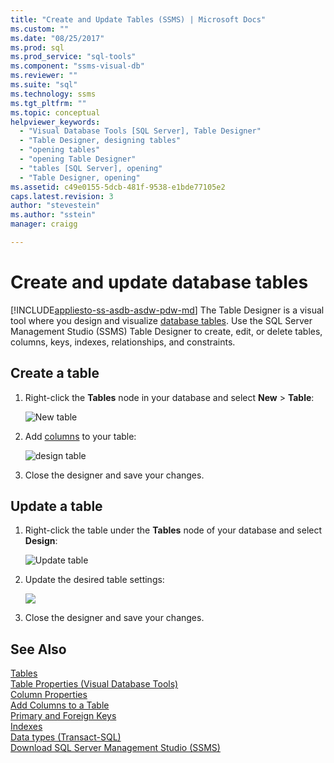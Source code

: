 ```yaml
---
title: "Create and Update Tables (SSMS) | Microsoft Docs"
ms.custom: ""
ms.date: "08/25/2017"
ms.prod: sql
ms.prod_service: "sql-tools"
ms.component: "ssms-visual-db"
ms.reviewer: ""
ms.suite: "sql"
ms.technology: ssms
ms.tgt_pltfrm: ""
ms.topic: conceptual
helpviewer_keywords: 
  - "Visual Database Tools [SQL Server], Table Designer"
  - "Table Designer, designing tables"
  - "opening tables"
  - "opening Table Designer"
  - "tables [SQL Server], opening"
  - "Table Designer, opening"
ms.assetid: c49e0155-5dcb-481f-9538-e1bde77105e2
caps.latest.revision: 3
author: "stevestein"
ms.author: "sstein"
manager: craigg

---
```

# Create and update database tables
[!INCLUDE[appliesto-ss-asdb-asdw-pdw-md](../../includes/appliesto-ss-asdb-asdw-pdw-md.md)]
The Table Designer is a visual tool where you design and visualize [database tables](../../relational-databases/tables/tables.md). Use the SQL Server Management Studio (SSMS) Table Designer to create, edit, or delete tables, columns, keys, indexes, relationships, and constraints.  

  
## Create a table  
  
1. Right-click the **Tables** node in your database and select  **New** > **Table**:  
  
    ![New table](../media/design-tables/new-table.png)
  
1. Add [columns](column-properties-visual-database-tools.md) to your table:
  
    ![design table](../media/design-tables/new-table2.png)

1. Close the designer and save your changes.
  
## Update a table  
  
1. Right-click the table under the **Tables** node of your database and select **Design**:  
  
   ![Update table](../media/design-tables/update-table.png)

1. Update the desired table settings:

   ![](../media/design-tables/update-table2.png)

1. Close the designer and save your changes.

## See Also

[Tables](http://msdn.microsoft.com/82d7819c-b801-4309-a849-baa63083e83f)  
[Table Properties &#40;Visual Database Tools&#41;](../../ssms/visual-db-tools/table-properties-visual-database-tools.md)  
[Column Properties](column-properties-visual-database-tools.md)  
[Add Columns to a Table](../../relational-databases/tables/add-columns-to-a-table-database-engine.md)  
[Primary and Foreign Keys](../../relational-databases/tables/primary-and-foreign-key-constraints.md)  
[Indexes](../../relational-databases/indexes/indexes.md)  
[Data types (Transact-SQL)](../../t-sql/data-types/data-types-transact-sql.md)  
[Download SQL Server Management Studio (SSMS)](../download-sql-server-management-studio-ssms.md)  

